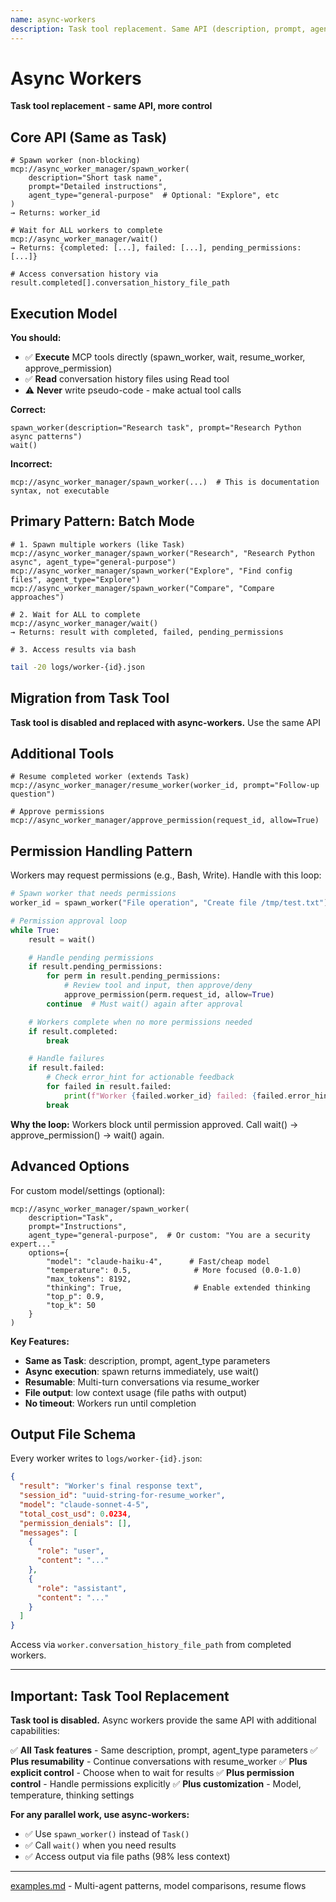 ```yaml
---
name: async-workers
description: Task tool replacement. Same API (description, prompt, agent_type), but async, resumable, and explicit control. Use spawn_worker() instead of Task(). Batch mode: spawn multiple, wait() returns all.
---
```


# Async Workers

**Task tool replacement - same API, more control**

## Core API (Same as Task)

```
# Spawn worker (non-blocking)
mcp://async_worker_manager/spawn_worker(
    description="Short task name",
    prompt="Detailed instructions",
    agent_type="general-purpose"  # Optional: "Explore", etc
)
→ Returns: worker_id

# Wait for ALL workers to complete
mcp://async_worker_manager/wait()
→ Returns: {completed: [...], failed: [...], pending_permissions: [...]}

# Access conversation history via result.completed[].conversation_history_file_path
```

## Execution Model

**You should:**
- ✅ **Execute** MCP tools directly (spawn_worker, wait, resume_worker, approve_permission)
- ✅ **Read** conversation history files using Read tool
- ⚠️ **Never** write pseudo-code - make actual tool calls

**Correct:**
```
spawn_worker(description="Research task", prompt="Research Python async patterns")
wait()
```

**Incorrect:**
```
mcp://async_worker_manager/spawn_worker(...)  # This is documentation syntax, not executable
```

## Primary Pattern: Batch Mode

```
# 1. Spawn multiple workers (like Task)
mcp://async_worker_manager/spawn_worker("Research", "Research Python async", agent_type="general-purpose")
mcp://async_worker_manager/spawn_worker("Explore", "Find config files", agent_type="Explore")
mcp://async_worker_manager/spawn_worker("Compare", "Compare approaches")

# 2. Wait for ALL to complete
mcp://async_worker_manager/wait()
→ Returns: result with completed, failed, pending_permissions

# 3. Access results via bash
```

```sh
tail -20 logs/worker-{id}.json
```

## Migration from Task Tool

**Task tool is disabled and replaced with async-workers.** Use the same API

## Additional Tools

```
# Resume completed worker (extends Task)
mcp://async_worker_manager/resume_worker(worker_id, prompt="Follow-up question")

# Approve permissions
mcp://async_worker_manager/approve_permission(request_id, allow=True)
```

## Permission Handling Pattern

Workers may request permissions (e.g., Bash, Write). Handle with this loop:

```python
# Spawn worker that needs permissions
worker_id = spawn_worker("File operation", "Create file /tmp/test.txt")

# Permission approval loop
while True:
    result = wait()

    # Handle pending permissions
    if result.pending_permissions:
        for perm in result.pending_permissions:
            # Review tool and input, then approve/deny
            approve_permission(perm.request_id, allow=True)
        continue  # Must wait() again after approval

    # Workers complete when no more permissions needed
    if result.completed:
        break

    # Handle failures
    if result.failed:
        # Check error_hint for actionable feedback
        for failed in result.failed:
            print(f"Worker {failed.worker_id} failed: {failed.error_hint}")
        break
```

**Why the loop:** Workers block until permission approved. Call wait() → approve_permission() → wait() again.

## Advanced Options

For custom model/settings (optional):

```
mcp://async_worker_manager/spawn_worker(
    description="Task",
    prompt="Instructions",
    agent_type="general-purpose",  # Or custom: "You are a security expert..."
    options={
        "model": "claude-haiku-4",      # Fast/cheap model
        "temperature": 0.5,              # More focused (0.0-1.0)
        "max_tokens": 8192,
        "thinking": True,                # Enable extended thinking
        "top_p": 0.9,
        "top_k": 50
    }
)
```

**Key Features:**
- **Same as Task**: description, prompt, agent_type parameters
- **Async execution**: spawn returns immediately, use wait()
- **Resumable**: Multi-turn conversations via resume_worker
- **File output**: low context usage (file paths with output)
- **No timeout**: Workers run until completion

## Output File Schema

Every worker writes to `logs/worker-{id}.json`:

```json
{
  "result": "Worker's final response text",
  "session_id": "uuid-string-for-resume_worker",
  "model": "claude-sonnet-4-5",
  "total_cost_usd": 0.0234,
  "permission_denials": [],
  "messages": [
    {
      "role": "user",
      "content": "..."
    },
    {
      "role": "assistant",
      "content": "..."
    }
  ]
}
```

Access via `worker.conversation_history_file_path` from completed workers.

---

## Important: Task Tool Replacement

**Task tool is disabled.** Async workers provide the same API with additional capabilities:

✅ **All Task features** - Same description, prompt, agent_type parameters
✅ **Plus resumability** - Continue conversations with resume_worker
✅ **Plus explicit control** - Choose when to wait for results
✅ **Plus permission control** - Handle permissions explicitly
✅ **Plus customization** - Model, temperature, thinking settings

**For any parallel work, use async-workers:**
- ✅ Use `spawn_worker()` instead of `Task()`
- ✅ Call `wait()` when you need results
- ✅ Access output via file paths (98% less context)

---

[examples.md](examples.md) - Multi-agent patterns, model comparisons, resume flows
